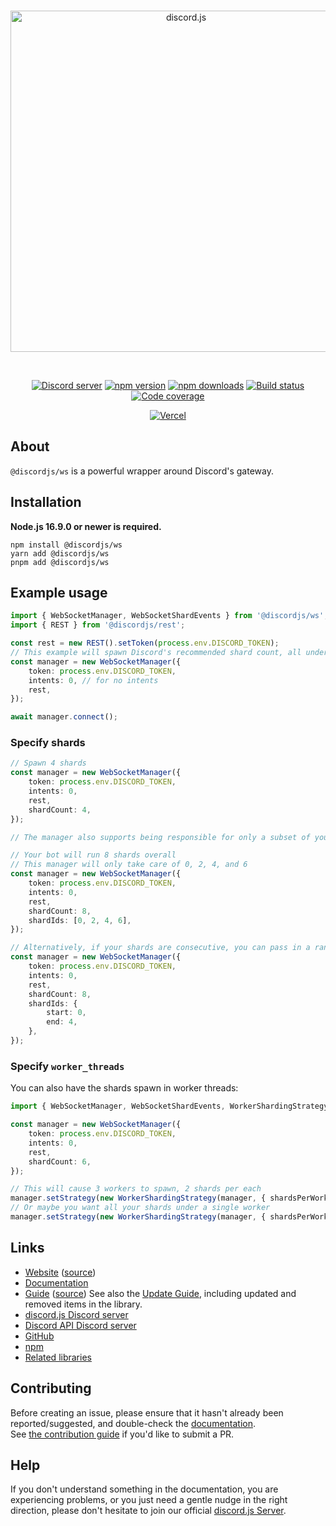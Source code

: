 <div align="center">
	<br />
	<p>
		<a href="https://discordjs.dev"><img src="https://discordjs.dev/static/logo.svg" width="546" alt="discord.js" /></a>
	</p>
	<br />
	<p>
		<a href="https://discord.gg/djs"><img src="https://img.shields.io/discord/222078108977594368?color=5865F2&logo=discord&logoColor=white" alt="Discord server" /></a>
		<a href="https://www.npmjs.com/package/@discordjs/ws"><img src="https://img.shields.io/npm/v/@discordjs/ws.svg?maxAge=3600" alt="npm version" /></a>
		<a href="https://www.npmjs.com/package/@discordjs/ws"><img src="https://img.shields.io/npm/dt/@discordjs/ws.svg?maxAge=3600" alt="npm downloads" /></a>
		<a href="https://github.com/discordjs/discord.js/actions"><img src="https://github.com/discordjs/discord.js/actions/workflows/test.yml/badge.svg" alt="Build status" /></a>
		<a href="https://codecov.io/gh/discordjs/discord.js" ><img src="https://codecov.io/gh/discordjs/discord.js/branch/main/graph/badge.svg?precision=2&flag=ws" alt="Code coverage" /></a>
	</p>
	<p>
		<a href="https://vercel.com/?utm_source=discordjs&utm_campaign=oss"><img src="https://raw.githubusercontent.com/discordjs/discord.js/main/.github/powered-by-vercel.svg" alt="Vercel" /></a>
	</p>
</div>

## About

`@discordjs/ws` is a powerful wrapper around Discord's gateway.

## Installation

**Node.js 16.9.0 or newer is required.**

```sh-session
npm install @discordjs/ws
yarn add @discordjs/ws
pnpm add @discordjs/ws
```

## Example usage

```ts
import { WebSocketManager, WebSocketShardEvents } from '@discordjs/ws';
import { REST } from '@discordjs/rest';

const rest = new REST().setToken(process.env.DISCORD_TOKEN);
// This example will spawn Discord's recommended shard count, all under the current process.
const manager = new WebSocketManager({
	token: process.env.DISCORD_TOKEN,
	intents: 0, // for no intents
	rest,
});

await manager.connect();
```

### Specify shards

```ts
// Spawn 4 shards
const manager = new WebSocketManager({
	token: process.env.DISCORD_TOKEN,
	intents: 0,
	rest,
	shardCount: 4,
});

// The manager also supports being responsible for only a subset of your shards:

// Your bot will run 8 shards overall
// This manager will only take care of 0, 2, 4, and 6
const manager = new WebSocketManager({
	token: process.env.DISCORD_TOKEN,
	intents: 0,
	rest,
	shardCount: 8,
	shardIds: [0, 2, 4, 6],
});

// Alternatively, if your shards are consecutive, you can pass in a range
const manager = new WebSocketManager({
	token: process.env.DISCORD_TOKEN,
	intents: 0,
	rest,
	shardCount: 8,
	shardIds: {
		start: 0,
		end: 4,
	},
});
```

### Specify `worker_threads`

You can also have the shards spawn in worker threads:

```ts
import { WebSocketManager, WebSocketShardEvents, WorkerShardingStrategy } from '@discordjs/ws';

const manager = new WebSocketManager({
	token: process.env.DISCORD_TOKEN,
	intents: 0,
	rest,
	shardCount: 6,
});

// This will cause 3 workers to spawn, 2 shards per each
manager.setStrategy(new WorkerShardingStrategy(manager, { shardsPerWorker: 2 }));
// Or maybe you want all your shards under a single worker
manager.setStrategy(new WorkerShardingStrategy(manager, { shardsPerWorker: 'all' }));
```

## Links

- [Website](https://discordjs.dev/) ([source](https://github.com/discordjs/discord.js/tree/main/packages/website))
- [Documentation](https://discordjs.dev/#/docs/ws)
- [Guide](https://discordjs.guide/) ([source](https://github.com/discordjs/guide))
  See also the [Update Guide](https://discordjs.guide/additional-info/changes-in-v14.html), including updated and removed items in the library.
- [discord.js Discord server](https://discord.gg/djs)
- [Discord API Discord server](https://discord.gg/discord-api)
- [GitHub](https://github.com/discordjs/discord.js/tree/main/packages/ws)
- [npm](https://www.npmjs.com/package/@discordjs/ws)
- [Related libraries](https://discord.com/developers/docs/topics/community-resources#libraries)

## Contributing

Before creating an issue, please ensure that it hasn't already been reported/suggested, and double-check the
[documentation](https://discordjs.dev/#/docs/ws).  
See [the contribution guide](https://github.com/discordjs/discord.js/blob/main/.github/CONTRIBUTING.md) if you'd like to submit a PR.

## Help

If you don't understand something in the documentation, you are experiencing problems, or you just need a gentle
nudge in the right direction, please don't hesitate to join our official [discord.js Server](https://discord.gg/djs).
